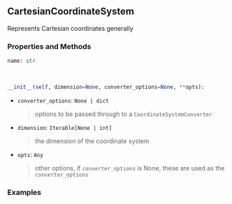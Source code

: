 ## <a id="McUtils.McUtils.Coordinerds.CoordinateSystems.CommonCoordinateSystems.CartesianCoordinateSystem">CartesianCoordinateSystem</a>
Represents Cartesian coordinates generally

### Properties and Methods
```python
name: str
```
<a id="McUtils.McUtils.Coordinerds.CoordinateSystems.CommonCoordinateSystems.CartesianCoordinateSystem.__init__" class="docs-object-method">&nbsp;</a>
```python
__init__(self, dimension=None, converter_options=None, **opts): 
```

- `converter_options`: `None | dict`
    >options to be passed through to a `CoordinateSystemConverter`
- `dimension`: `Iterable[None | int]`
    >the dimension of the coordinate system
- `opts`: `Any`
    >other options, if `converter_options` is None, these are used as the `converter_options`

### Examples
